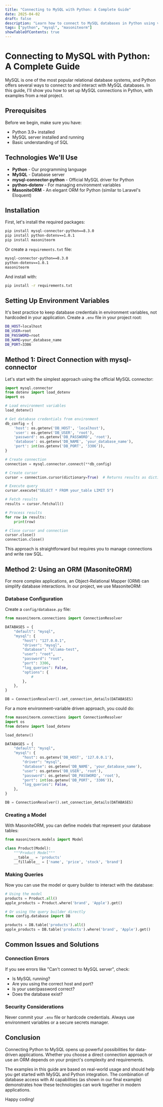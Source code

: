 ```yaml
---
title: "Connecting to MySQL with Python: A Complete Guide"
date: 2025-04-02
draft: false
description: "Learn how to connect to MySQL databases in Python using various methods including direct connector and ORM approaches."
tags: ["python", "mysql", "masoniteorm"]
showTableOfContents: true
---
```

# Connecting to MySQL with Python: A Complete Guide

MySQL is one of the most popular relational database systems, and Python offers several ways to connect to and interact with MySQL databases. In this guide, I'll show you how to set up MySQL connections in Python, with examples from a real project.

## Prerequisites

Before we begin, make sure you have:

- Python 3.9+ installed
- MySQL server installed and running
- Basic understanding of SQL

## Technologies We'll Use

- **Python** - Our programming language
- **MySQL** - Database server
- **mysql-connector-python** - Official MySQL driver for Python
- **python-dotenv** - For managing environment variables
- **MasoniteORM** - An elegant ORM for Python (similar to Laravel's Eloquent)

## Installation

First, let's install the required packages:

```bash
pip install mysql-connector-python==8.3.0
pip install python-dotenv==1.0.1
pip install masoniteorm
```

Or create a `requirements.txt` file:

```txt
mysql-connector-python==8.3.0
python-dotenv==1.0.1
masoniteorm
```

And install with:

```bash
pip install -r requirements.txt
```

## Setting Up Environment Variables

It's best practice to keep database credentials in environment variables, not hardcoded in your application. Create a `.env` file in your project root:

```bash
DB_HOST=localhost
DB_USER=root
DB_PASSWORD=root
DB_NAME=your_database_name
DB_PORT=3306
```

## Method 1: Direct Connection with mysql-connector

Let's start with the simplest approach using the official MySQL connector:

```python
import mysql.connector
from dotenv import load_dotenv
import os

# Load environment variables
load_dotenv()

# Get database credentials from environment
db_config = {
    'host': os.getenv('DB_HOST', 'localhost'),
    'user': os.getenv('DB_USER', 'root'),
    'password': os.getenv('DB_PASSWORD', 'root'),
    'database': os.getenv('DB_NAME', 'your_database_name'),
    'port': int(os.getenv('DB_PORT', '3306')),
}

# Create connection
connection = mysql.connector.connect(**db_config)

# Create cursor
cursor = connection.cursor(dictionary=True)  # Returns results as dictionaries

# Execute query
cursor.execute("SELECT * FROM your_table LIMIT 5")

# Fetch results
results = cursor.fetchall()

# Process results
for row in results:
    print(row)

# Close cursor and connection
cursor.close()
connection.close()
```

This approach is straightforward but requires you to manage connections and write raw SQL.

## Method 2: Using an ORM (MasoniteORM)

For more complex applications, an Object-Relational Mapper (ORM) can simplify database interactions. In our project, we use MasoniteORM:

### Database Configuration

Create a `config/database.py` file:

```python
from masoniteorm.connections import ConnectionResolver

DATABASES = {
    "default": "mysql",
    "mysql": {
        "host": "127.0.0.1",
        "driver": "mysql",
        "database": "ollama-test",
        "user": "root",
        "password": "root",
        "port": 3306,
        "log_queries": False,
        "options": {
            #
        },
    },
}

DB = ConnectionResolver().set_connection_details(DATABASES)
```

For a more environment-variable driven approach, you could do:

```python
from masoniteorm.connections import ConnectionResolver
import os
from dotenv import load_dotenv

load_dotenv()

DATABASES = {
    "default": "mysql",
    "mysql": {
        "host": os.getenv('DB_HOST', '127.0.0.1'),
        "driver": "mysql",
        "database": os.getenv('DB_NAME', 'your_database_name'),
        "user": os.getenv('DB_USER', 'root'),
        "password": os.getenv('DB_PASSWORD', 'root'),
        "port": int(os.getenv('DB_PORT', '3306')),
        "log_queries": False,
    },
}

DB = ConnectionResolver().set_connection_details(DATABASES)
```

### Creating a Model

With MasoniteORM, you can define models that represent your database tables:

```python
from masoniteorm.models import Model

class Product(Model):
    """Product Model"""
    __table__ = 'products'
    __fillable__ = ['name', 'price', 'stock', 'brand']
```

### Making Queries

Now you can use the model or query builder to interact with the database:

```python
# Using the model
products = Product.all()
apple_products = Product.where('brand', 'Apple').get()

# Or using the query builder directly
from config.database import DB

products = DB.table('products').all()
apple_products = DB.table('products').where('brand', 'Apple').get()
```

## Common Issues and Solutions

### Connection Errors

If you see errors like "Can't connect to MySQL server", check:
- Is MySQL running?
- Are you using the correct host and port?
- Is your user/password correct?
- Does the database exist?

### Security Considerations

Never commit your `.env` file or hardcode credentials. Always use environment variables or a secure secrets manager.

## Conclusion

Connecting Python to MySQL opens up powerful possibilities for data-driven applications. Whether you choose a direct connection approach or use an ORM depends on your project's complexity and requirements.

The examples in this guide are based on real-world usage and should help you get started with MySQL and Python integration. The combination of database access with AI capabilities (as shown in our final example) demonstrates how these technologies can work together in modern applications.

Happy coding!